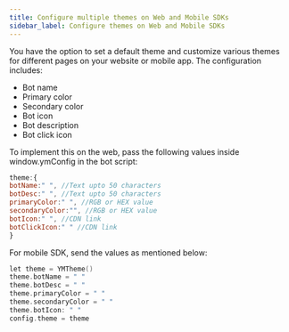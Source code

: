 ```yaml
---
title: Configure multiple themes on Web and Mobile SDKs
sidebar_label: Configure themes on Web and Mobile SDKs
---
```


You have the option to set a default theme and customize various themes for different pages on your website or mobile app. The configuration includes:
* Bot name
* Primary color
* Secondary color
* Bot icon
* Bot description
* Bot click icon

To implement this on the web, pass the following values inside window.ymConfig in the bot script:

```javascript
theme:{
botName:" ", //Text upto 50 characters
botDesc:" ", //Text upto 50 characters
primaryColor:" ", //RGB or HEX value
secondaryColor:"", //RGB or HEX value
botIcon:" ", //CDN link
botClickIcon:" " //CDN link
}
```

For mobile SDK, send the values as mentioned below:

```c
let theme = YMTheme()
theme.botName = " "
theme.botDesc = " "
theme.primaryColor = " "
theme.secondaryColor = " "
theme.botIcon: " "
config.theme = theme
```